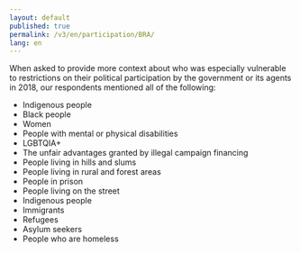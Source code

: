 ```yaml
---
layout: default
published: true
permalink: /v3/en/participation/BRA/
lang: en
---
```


When asked to provide more context about who was especially vulnerable to restrictions on their political participation by the government or its agents in 2018, our respondents mentioned all of the following:
-	Indigenous people
-	Black people
-	Women
-	People with mental or physical disabilities
-	LGBTQIA+
-	The unfair advantages granted by illegal campaign financing
-	People living in hills and slums
-	People living in rural and forest areas
-	People in prison
-	People living on the street
-	Indigenous people
-	Immigrants
-	Refugees
-	Asylum seekers
-	People who are homeless

